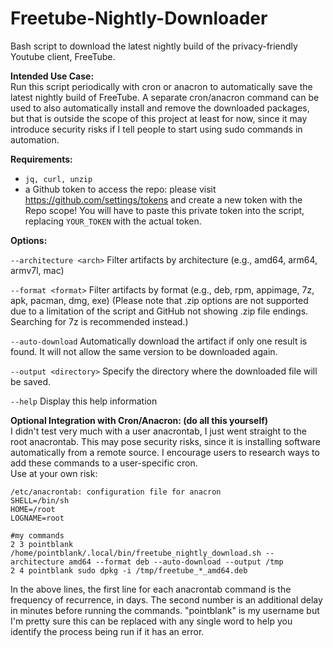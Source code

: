 # Freetube-Nightly-Downloader
Bash script to download the latest nightly build of the privacy-friendly Youtube client, FreeTube.
  
  
  
**Intended Use Case:**  
Run this script periodically with cron or anacron to automatically save the latest nightly build of FreeTube.
A separate cron/anacron command can be used to also automatically install and remove the downloaded packages,
but that is outside the scope of this project at least for now, since it may introduce security risks if I tell
people to start using sudo commands in automation.
  
  
  
**Requirements:**  
- `jq, curl, unzip`
- a Github token to access the repo:
  please visit https://github.com/settings/tokens and create a new token with the Repo scope!
  You will have to paste this private token into the script, replacing `YOUR_TOKEN` with the actual token.
  
  
  
**Options:**

`--architecture <arch>`  Filter artifacts by architecture (e.g., amd64, arm64, armv7l, mac)

`--format <format>`      Filter artifacts by format (e.g., deb, rpm, appimage, 7z, apk, pacman, dmg, exe)
                       (Please note that .zip options are not supported due to a limitation of the script and GitHub not showing .zip file endings. Searching for 7z is recommended instead.)
                         
`--auto-download`        Automatically download the artifact if only one result is found. It will not allow the same version to be downloaded again.

`--output <directory>`   Specify the directory where the downloaded file will be saved.

`--help`                 Display this help information  
  
  
  
**Optional Integration with Cron/Anacron: (do all this yourself)**  
I didn't test very much with a user anacrontab, I just went straight to the root anacrontab. This may pose security risks, since it is installing software automatically from a remote source. I encourage users to research ways to add these commands to a user-specific cron.  
Use at your own risk:  

```
/etc/anacrontab: configuration file for anacron
SHELL=/bin/sh
HOME=/root
LOGNAME=root

#my commands
2 3 pointblank /home/pointblank/.local/bin/freetube_nightly_download.sh --architecture amd64 --format deb --auto-download --output /tmp
2 4 pointblank sudo dpkg -i /tmp/freetube_*_amd64.deb
```  
In the above lines, the first line for each anacrontab command is the frequency of recurrence, in days. The second number is an additional delay in minutes before running the commands. "pointblank" is my username but I'm pretty sure this can be replaced with any single word to help you identify the process being run if it has an error.
 

